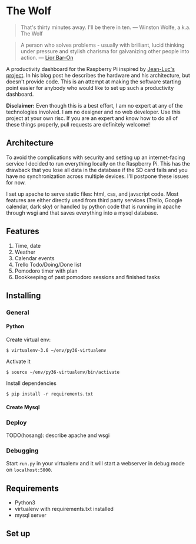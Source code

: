 # The Wolf

> That's thirty minutes away. I'll be there in ten.
> — Winston Wolfe, a.k.a. The Wolf

> A person who solves problems - usually with brilliant, lucid thinking under pressure and stylish charisma for galvanizing other people into action.
> — [Lior Bar-On](https://www.urbandictionary.com/define.php?term=Winston%20Wolf)

A productivity dashboard for the Raspberry Pi inspired by
[Jean-Luc's project](https://www.jlwinkler.com/2017-05-25/raspberry-pi-productivity-dashboard/).
In his blog post he describes the hardware and his architecture, but doesn't
provide code. This is an attempt at making the software starting point
easier for anybody who would like to set up such a productivity dashboard.

**Disclaimer:** Even though this is a best effort, I am no expert at any of
the technologies involved. I am no designer and no web developer. Use this
project at your own risc. If you are an expert and know how to do all of these
things properly, pull requests are definitely welcome!


## Architecture

To avoid the complications with security and setting up an internet-facing
service I decided to run everything locally on the Raspberry Pi. This has the
drawback that you lose all data in the database if the SD card fails and
you have no synchronization across multiple devices. I'll postpone these
issues for now.

I set up apache to serve static files: html, css, and javscript code. Most
features are either directly used from third party services (Trello, Google
calendar, dark sky) or handled by python code that is running in apache
through wsgi and that saves everything into a mysql database.

## Features

1. Time, date
1. Weather
1. Calendar events
1. Trello Todo/Doing/Done list
1. Pomodoro timer with plan
1. Bookkeeping of past pomodoro sessions and finished tasks

## Installing

### General

#### Python

Create virtual env:
```
$ virtualenv-3.6 ~/env/py36-virtualenv
```

Activate it
```
$ source ~/env/py36-virtualenv/bin/activate
```

Install dependencies
```
$ pip install -r requirements.txt
```

#### Create Mysql

### Deploy
TODO(hosang): describe apache and wsgi

### Debugging

Start `run.py` in your virtualenv and it will start a webserver in debug mode
on `localhost:5000`.

## Requirements

* Python3
* virtualenv with requirements.txt installed
* mysql server

## Set up
